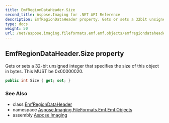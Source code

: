 ```yaml
---
title: EmfRegionDataHeader.Size
second_title: Aspose.Imaging for .NET API Reference
description: EmfRegionDataHeader property. Gets or sets a 32bit unsigned integer that specifies the size of this object in bytes. This MUST be 0x00000020
type: docs
weight: 50
url: /net/aspose.imaging.fileformats.emf.emf.objects/emfregiondataheader/size/
---
```

## EmfRegionDataHeader.Size property

Gets or sets a 32-bit unsigned integer that specifies the size of this object in bytes. This MUST be 0x00000020.

```csharp
public int Size { get; set; }
```

### See Also

* class [EmfRegionDataHeader](../)
* namespace [Aspose.Imaging.FileFormats.Emf.Emf.Objects](../../emfregiondataheader/)
* assembly [Aspose.Imaging](../../../)


